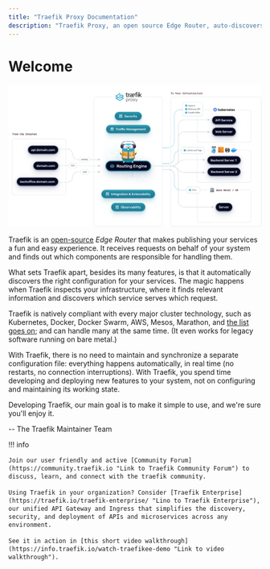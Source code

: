 ```yaml
---
title: "Traefik Proxy Documentation"
description: "Traefik Proxy, an open source Edge Router, auto-discovers configurations and supports major orchestrators, like Kubernetes. Read the technical documentation."
---
```


# Welcome

![Architecture](assets/img/traefik-architecture.png)

Traefik is an [open-source](https://github.com/traefik/traefik) *Edge Router* that makes publishing your services a fun and easy experience. 
It receives requests on behalf of your system and finds out which components are responsible for handling them. 

What sets Traefik apart, besides its many features, is that it automatically discovers the right configuration for your services. 
The magic happens when Traefik inspects your infrastructure, where it finds relevant information and discovers which service serves which request. 

Traefik is natively compliant with every major cluster technology, such as Kubernetes, Docker, Docker Swarm, AWS, Mesos, Marathon, and [the list goes on](providers/overview.md); and can handle many at the same time. (It even works for legacy software running on bare metal.)
 
With Traefik, there is no need to maintain and synchronize a separate configuration file: everything happens automatically, in real time (no restarts, no connection interruptions).
With Traefik, you spend time developing and deploying new features to your system, not on configuring and maintaining its working state.   

Developing Traefik, our main goal is to make it simple to use, and we're sure you'll enjoy it.

-- The Traefik Maintainer Team 

!!! info

    Join our user friendly and active [Community Forum](https://community.traefik.io "Link to Traefik Community Forum") to discuss, learn, and connect with the traefik community.

    Using Traefik in your organization? Consider [Traefik Enterprise](https://traefik.io/traefik-enterprise/ "Lino to Traefik Enterprise"), our unified API Gateway and Ingress that simplifies the discovery, security, and deployment of APIs and microservices across any environment.

    See it in action in [this short video walkthrough](https://info.traefik.io/watch-traefikee-demo "Link to video walkthrough").
